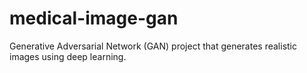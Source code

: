 # medical-image-gan
 Generative Adversarial Network (GAN) project that generates realistic images using deep learning.
